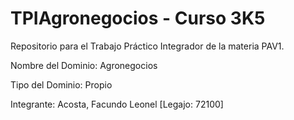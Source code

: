 # TPIAgronegocios - Curso 3K5
Repositorio para el Trabajo Práctico Integrador de la materia PAV1.

Nombre del Dominio: Agronegocios 

Tipo del Dominio: Propio 

Integrante: Acosta, Facundo Leonel [Legajo: 72100]
